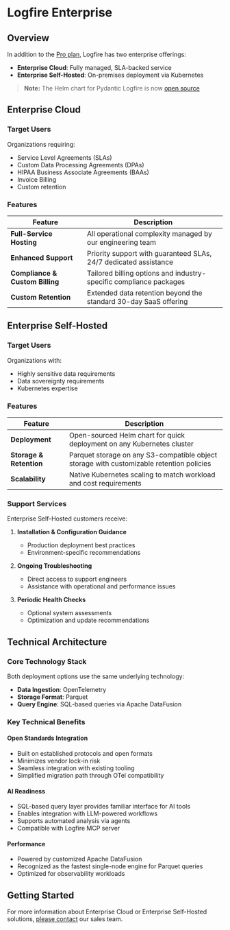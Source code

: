 # Logfire Enterprise

## Overview

In addition to the [Pro plan](https://pydantic.dev/pricing), Logfire has two enterprise offerings:

- **Enterprise Cloud**: Fully managed, SLA-backed service
- **Enterprise Self-Hosted**: On-premises deployment via Kubernetes

> **Note:** The Helm chart for Pydantic Logfire is now [open source](https://github.com/pydantic/logfire-helm-chart)

## Enterprise Cloud

### Target Users

Organizations requiring:

- Service Level Agreements (SLAs)
- Custom Data Processing Agreements (DPAs)
- HIPAA Business Associate Agreements (BAAs)
- Invoice Billing
- Custom retention

### Features

| Feature | Description |
|---------|-------------|
| **Full-Service Hosting** | All operational complexity managed by our engineering team |
| **Enhanced Support** | Priority support with guaranteed SLAs, 24/7 dedicated assistance |
| **Compliance & Custom Billing** | Tailored billing options and industry-specific compliance packages |
| **Custom Retention** | Extended data retention beyond the standard 30-day SaaS offering |

## Enterprise Self-Hosted

### Target Users

Organizations with:

- Highly sensitive data requirements
- Data sovereignty requirements
- Kubernetes expertise

### Features

| Feature | Description |
|---------|-------------|
| **Deployment** | Open-sourced Helm chart for quick deployment on any Kubernetes cluster |
| **Storage & Retention** | Parquet storage on any S3-compatible object storage with customizable retention policies |
| **Scalability** | Native Kubernetes scaling to match workload and cost requirements |

### Support Services

Enterprise Self-Hosted customers receive:

1. **Installation & Configuration Guidance**

   - Production deployment best practices
   - Environment-specific recommendations

2. **Ongoing Troubleshooting**

   - Direct access to support engineers
   - Assistance with operational and performance issues

3. **Periodic Health Checks**

   - Optional system assessments
   - Optimization and update recommendations

## Technical Architecture

### Core Technology Stack

Both deployment options use the same underlying technology:

- **Data Ingestion**: OpenTelemetry
- **Storage Format**: Parquet
- **Query Engine**: SQL-based queries via Apache DataFusion

### Key Technical Benefits

#### Open Standards Integration

- Built on established protocols and open formats
- Minimizes vendor lock-in risk
- Seamless integration with existing tooling
- Simplified migration path through OTel compatibility

#### AI Readiness

- SQL-based query layer provides familiar interface for AI tools
- Enables integration with LLM-powered workflows
- Supports automated analysis via agents
- Compatible with Logfire MCP server

#### Performance

- Powered by customized Apache DataFusion
- Recognized as the fastest single-node engine for Parquet queries
- Optimized for observability workloads

## Getting Started

For more information about Enterprise Cloud or Enterprise Self-Hosted solutions, [please contact](mailto:sales@pydantic.dev) our sales team.

